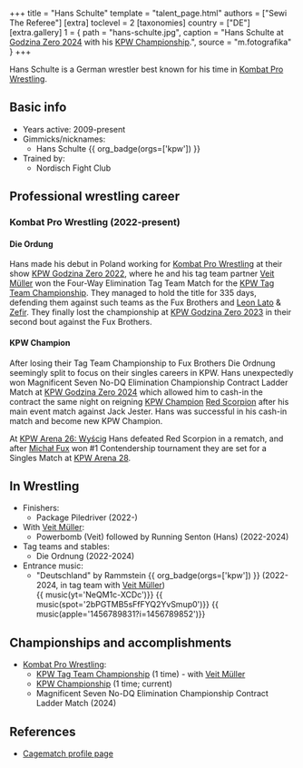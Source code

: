 +++
title = "Hans Schulte"
template = "talent_page.html"
authors = ["Sewi The Referee"]
[extra]
toclevel = 2
[taxonomies]
country = ["DE"]
[extra.gallery]
1 = { path = "hans-schulte.jpg", caption = "Hans Schulte at [Godzina Zero 2024](@/e/kpw/2024-09-07-kpw-godzina-zero-2024.md) with his [KPW Championship](@/c/kpw-championship.md).", source = "m.fotografika" }
+++

Hans Schulte is a German wrestler best known for his time in [Kombat Pro Wrestling](@/o/kpw.md).

## Basic info

* Years active: 2009-present
* Gimmicks/nicknames:
  - Hans Schulte {{ org_badge(orgs=['kpw']) }}
* Trained by:
  - Nordisch Fight Club

## Professional wrestling career 

### Kombat Pro Wrestling (2022-present)

#### Die Ordung

Hans made his debut in Poland working for [Kombat Pro Wrestling](@/o/kpw.md) at their show [KPW Godzina Zero 2022](@/e/kpw/2022-09-17-kpw-godzina-zero-2022.md), where he and his tag team partner [Veit Müller](@/w/veit-mueller.md) won the Four-Way Elimination Tag Team Match for the [KPW Tag Team Championship](@/c/kpw-tag-team-championship.md). They managed to hold the title for 335 days, defending them against such teams as the Fux Brothers and [Leon Lato](@/w/leon-lato.md) & [Zefir](@/w/zefir.md). They finally lost the championship at [KPW Godzina Zero 2023](@/e/kpw/2023-08-18-kpw-godzina-zero-2023.md) in their second bout against the Fux Brothers.

#### KPW Champion

After losing their Tag Team Championship to Fux Brothers Die Ordnung seemingly split to focus on their singles careers in KPW. Hans unexpectedly won Magnificent Seven No-DQ Elimination Championship Contract Ladder Match at [KPW Godzina Zero 2024](@/e/kpw/2024-09-07-kpw-godzina-zero-2024.md) which allowed him to cash-in the contract the same night on reigning [KPW Champion](@/c/kpw-championship.md) [Red Scorpion](@/w/red-scorpion.md) after his main event match against Jack Jester. Hans was successful in his cash-in match and become new KPW Champion.

At [KPW Arena 26: Wyścig](@/e/kpw/2024-11-15-kpw-arena-26.md) Hans defeated Red Scorpion in a rematch, and after [Michał Fux](@/w/michal-fux.md) won #1 Contendership tournament they are set for a Singles Match at [KPW Arena 28](@/e/kpw/2025-04-11-kpw-arena-28.md).

## In Wrestling

* Finishers:
  - Package Piledriver (2022-)
* With [Veit Müller](@/w/veit-mueller.md):
  - Powerbomb (Veit) followed by Running Senton (Hans) (2022-2024)
* Tag teams and stables:
  - Die Ordnung (2022-2024)
* Entrance music:
  - "Deutschland" by Rammstein
 {{ org_badge(orgs=['kpw']) }} (2022-2024, in tag team with [Veit Müller](@/w/veit-mueller.md)) <br>
 {{ music(yt='NeQM1c-XCDc')}}
 {{ music(spot='2bPGTMB5sFfFYQ2YvSmup0')}}
 {{ music(apple='1456789831?i=1456789852')}}

## Championships and accomplishments

* [Kombat Pro Wrestling](@/o/kpw.md):
  - [KPW Tag Team Championship](@/c/kpw-tag-team-championship.md) (1 time) - with [Veit Müller](@/w/veit-mueller.md)
  - [KPW Championship](@/c/kpw-championship.md) (1 time; current)
  - Magnificent Seven No-DQ Elimination Championship Contract Ladder Match (2024)

## References

* [Cagematch profile page](https://www.cagematch.net/?id=2&nr=8281)

